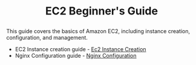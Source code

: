 # <p align="center">EC2 Beginner's Guide</p>

This guide covers the basics of Amazon EC2, including instance creation, configuration, and management.<br>
 * EC2 Instance creation guide - [Ec2 Instance Creation](ec2%20Instance/ec2_instance_creation.md)
 * Nginx Configuration guide - [Nginx Configuration](ec2%20Instance/nsginx_configuration.md)
